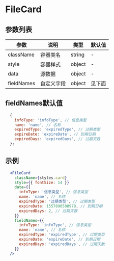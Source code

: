 # FileCard

## 参数列表

| 参数 | 说明 | 类型 | 默认值 |
| -- | -- | -- | -- |
| className | 容器类名 | string | - |
| style | 容器样式 | object | - |
| data | 源数据 | object | - |
| fieldNames | 自定义字段 | object | 见下面 |

## fieldNames默认值

```js
  {
    infoType: 'infoType', // 信息类型
    name: 'name', // 名称
    expiredType: 'expiredType', // 过期类型
    expireDate: 'expireDate', // 到期日期
    expiredDays: 'expiredDays', // 过期天数
  };
```

## 示例

```jsx
  <FileCard
    className={styles.card}
    style={{ fontSize: 14 }}
    data={{
      infoType: '信息类型', // 信息类型
      name: 'name', // 名称
      expiredType: '过期类型', // 过期类型
      expireDate: 1557890508978, // 到期日期
      expiredDays: 2, // 过期天数
    }}
    fieldNames={{
      infoType: 'infoType', // 信息类型
      name: 'name', // 名称
      expiredType: 'expiredType', // 过期类型
      expireDate: 'expireDate', // 到期日期
      expiredDays: 'expiredDays', // 过期天数
    }}
  />
```
